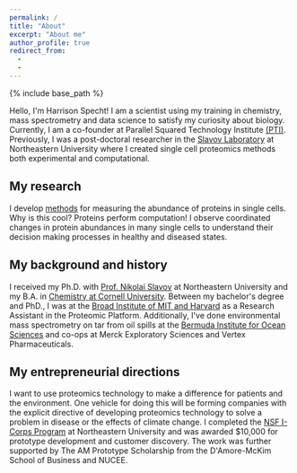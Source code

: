 ```yaml
---
permalink: /
title: "About"
excerpt: "About me"
author_profile: true
redirect_from: 
  -
  -
---
```


{% include base_path %}

Hello, I'm Harrison Specht! I am a scientist using my training in chemistry, mass spectrometry and data science to satisfy my curiosity about biology. Currently, I am a co-founder at Parallel Squared Technology Institute [(PTI)](https://parallelsq.org/team). Previously, I was a post-doctoral researcher in the [Slavov Laboratory](https://slavovlab.net) at Northeastern University where I created single cell proteomics methods both experimental and computational.  

## My research
I develop [methods](https://scope2.slavovlab.net) for measuring the abundance of proteins in single cells. Why is this cool? Proteins perform computation! I observe coordinated changes in protein abundances in many single cells to understand their decision making processes in healthy and diseased states. 

## My background and history
I received my Ph.D. with [Prof. Nikolai Slavov](https://www.slavovlab.net) at Northeastern University and my B.A. in [Chemistry at Cornell University](https://www.cornell.edu). Between my bachelor's degree and PhD., I was at the [Broad Institute of MIT and Harvard](https://www.broadinstitute.org/) as a Research Assistant in the Proteomic Platform. Additionally, I've done environmental mass spectrometry on tar from oil spills at the [Bermuda Institute for Ocean Sciences](https://www.bios.edu) and co-ops at Merck Exploratory Sciences and Vertex Pharmaceuticals. 

## My entrepreneurial directions
I want to use proteomics technology to make a difference for patients and the environment. One vehicle for doing this will be forming companies with the explicit directive of developing proteomics technology to solve a problem in disease or the effects of climate change. I completed the [NSF I-Corps Program](https://www.nsf.gov/news/special_reports/i-corps/) at Northeastern University and was awarded $10,000 for prototype development and customer discovery. The work was further supported by The AM Prototype Scholarship from the D'Amore-McKim School of Business and NUCEE. 